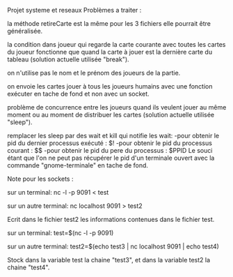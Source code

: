 Projet systeme et reseaux
Problèmes a traiter :

la méthode retireCarte est la même pour les 3 fichiers elle pourrait être généralisée.

la condition dans joueur qui regarde la carte courante avec toutes les cartes du joueur fonctionne que quand la carte à jouer est la dernière carte du tableau (solution actuelle utilisée "break").

on n'utilise pas le nom et le prénom des joueurs de la partie.

on envoie les cartes jouer à tous les joueurs humains avec une fonction exécuter en tache de fond et non avec un socket.

problème de concurrence entre les joueurs quand ils veulent jouer au même moment ou au moment de distribuer les cartes (solution actuelle utilisée "sleep").

remplacer les sleep par des wait et kill qui notifie les wait: -pour obtenir le pid du dernier processus exécuté : $! -pour obtenir le pid du processus courant : $$ -pour obtenir le pid du pere du processus : $PPID Le souci étant que l'on ne peut pas récupérer le pid d'un terminale ouvert avec la commande "gnome-terminale" en tache de fond.

Note pour les sockets :

sur un terminal: nc -l -p 9091 < test

sur un autre terminal: nc localhost 9091 > test2

Ecrit dans le fichier test2 les informations contenues dans le fichier test.

sur un terminal: test=$(nc -l -p 9091)

sur un autre terminal: test2=$(echo test3 | nc localhost 9091 | echo test4)

Stock dans la variable test la chaine "test3", et dans la variable test2 la chaine "test4".
